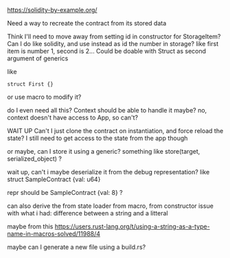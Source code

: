 https://solidity-by-example.org/


Need a way to recreate the contract from its stored data 

Think I'll need to move away from setting id in constructor for StorageItem?
Can I do like solidity, and use instead as id the number in storage?
like first item is number 1, second is 2...
Could be doable with Struct as second argument of generics

like
``` 
struct First {}
```

or use macro to modify it? 

do I even need all this? 
Context should be able to handle it maybe?
no, context doesn't have access to App, so can't? 


WAIT UP
Can't I just clone the contract on instantiation, and force reload the state? 
I still need to get access to the state from the app though 

or maybe, can I store it using a generic?
something like 
store<T>(target, serialized_object) ?

wait up, can't i maybe deserialize it from the debug representation? 
like 
struct SampleContract {val: u64}

repr should be 
SampleContract {val: 8} ?

can also derive the from state loader from macro, from constructor
issue with what i had: difference between a string and a litteral 


maybe from this 
https://users.rust-lang.org/t/using-a-string-as-a-type-name-in-macros-solved/11988/4

maybe can I generate a new file using a build.rs?